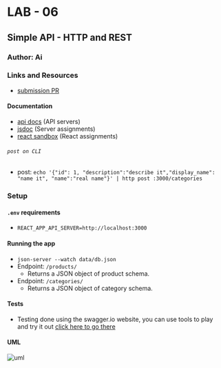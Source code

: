 # LAB - 06

## Simple API - HTTP and REST

### Author: Ai 

### Links and Resources
* [submission PR](https://github.com/401-advanced-javascript-aimurphy/simple-api/pull/3)

#### Documentation
* [api docs](https://app.swaggerhub.com/apis/aimurphyii/lab6/0.1#/default/get_products_) (API servers)
* [jsdoc](http://xyz.com) (Server assignments)
* [react sandbox](https://codesandbox.io/s/api-client-c8jkw) (React assignments)


###### `post on CLI`
* post:
`echo '{"id": 1, "description":"describe it","display_name": "name it", "name":"real name"}' | http post :3000/categories`


### Setup
#### `.env` requirements
* `REACT_APP_API_SERVER=http://localhost:3000`

#### Running the app
* `json-server --watch data/db.json`
* Endpoint: `/products/`
  * Returns a JSON object of product schema.
* Endpoint: `/categories/`
  * Returns a JSON object of category schema.
  
#### Tests
* Testing done using the swagger.io website, you can use tools to play and try it out
[click here to go there](https://app.swaggerhub.com/apis/aimurphyii/lab6/0.1#/default/get_products_)

#### UML
![uml](https://github.com/401-advanced-javascript-aimurphy/simple-api/blob/master/img/IMG_7638.jpg?raw=true)
